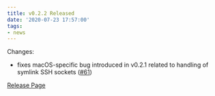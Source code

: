 ```yaml
---
title: v0.2.2 Released
date: '2020-07-23 17:57:00'
tags:
- news
---
```


Changes:

- fixes macOS-specific bug introduced in v0.2.1 related to handling of symlink SSH sockets ([#61](https://github.com/earthly/earthly/issues/61))

[Release Page](https://github.com/earthly/earthly/releases/tag/v0.2.2)

